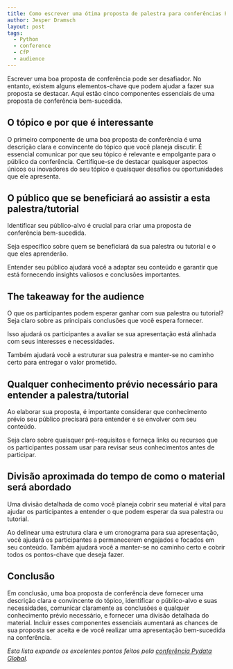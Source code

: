 ```yaml
---
title: Como escrever uma ótima proposta de palestra para conferências Python
author: Jesper Dramsch
layout: post
tags:
  - Python
  - conference
  - CfP
  - audience
---
```


Escrever uma boa proposta de conferência pode ser desafiador. No entanto, existem alguns elementos-chave que podem ajudar a fazer sua proposta se destacar. Aqui estão cinco componentes essenciais de uma proposta de conferência bem-sucedida.

## O tópico e por que é interessante

O primeiro componente de uma boa proposta de conferência é uma descrição clara e convincente do tópico que você planeja discutir. É essencial comunicar por que seu tópico é relevante e empolgante para o público da conferência. Certifique-se de destacar quaisquer aspectos únicos ou inovadores do seu tópico e quaisquer desafios ou oportunidades que ele apresenta.

## O público que se beneficiará ao assistir a esta palestra/tutorial

Identificar seu público-alvo é crucial para criar uma proposta de conferência bem-sucedida.

Seja específico sobre quem se beneficiará da sua palestra ou tutorial e o que eles aprenderão.

Entender seu público ajudará você a adaptar seu conteúdo e garantir que está fornecendo insights valiosos e conclusões importantes.

## The takeaway for the audience

O que os participantes podem esperar ganhar com sua palestra ou tutorial? Seja claro sobre as principais conclusões que você espera fornecer.

Isso ajudará os participantes a avaliar se sua apresentação está alinhada com seus interesses e necessidades.

Também ajudará você a estruturar sua palestra e manter-se no caminho certo para entregar o valor prometido.

## Qualquer conhecimento prévio necessário para entender a palestra/tutorial

Ao elaborar sua proposta, é importante considerar que conhecimento prévio seu público precisará para entender e se envolver com seu conteúdo.

Seja claro sobre quaisquer pré-requisitos e forneça links ou recursos que os participantes possam usar para revisar seus conhecimentos antes de participar.

## Divisão aproximada do tempo de como o material será abordado

Uma divisão detalhada de como você planeja cobrir seu material é vital para ajudar os participantes a entender o que podem esperar da sua palestra ou tutorial.

Ao delinear uma estrutura clara e um cronograma para sua apresentação, você ajudará os participantes a permanecerem engajados e focados em seu conteúdo. Também ajudará você a manter-se no caminho certo e cobrir todos os pontos-chave que deseja fazer.

## Conclusão

Em conclusão, uma boa proposta de conferência deve fornecer uma descrição clara e convincente do tópico, identificar o público-alvo e suas necessidades, comunicar claramente as conclusões e qualquer conhecimento prévio necessário, e fornecer uma divisão detalhada do material. Incluir esses componentes essenciais aumentará as chances de sua proposta ser aceita e de você realizar uma apresentação bem-sucedida na conferência.

_Esta lista expande os excelentes pontos feitos pela [conferência Pydata Global](https://pydata.org/global2022/present/)._
